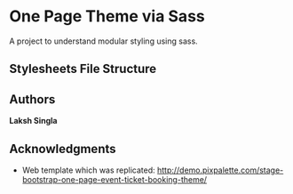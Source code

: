 # One Page Theme via Sass

A project to understand modular styling using sass. 

## Stylesheets File Structure



## Authors

**Laksh Singla**

## Acknowledgments

* Web template which was replicated: http://demo.pixpalette.com/stage-bootstrap-one-page-event-ticket-booking-theme/
